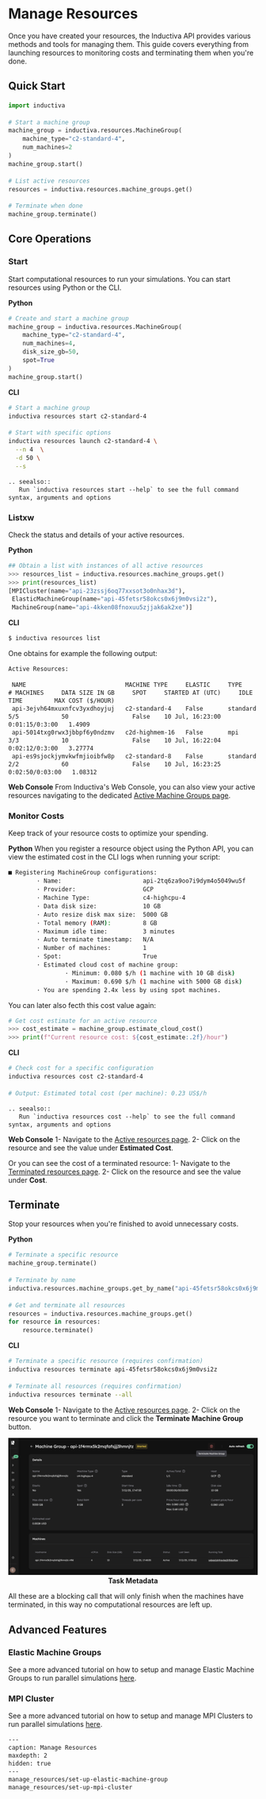 # Manage Resources

Once you have created your resources, the Inductiva API provides various methods and tools for managing them. This guide covers everything from launching resources to monitoring costs and terminating them when you're done.

## Quick Start

```python
import inductiva

# Start a machine group
machine_group = inductiva.resources.MachineGroup(
    machine_type="c2-standard-4",
    num_machines=2
)
machine_group.start()

# List active resources
resources = inductiva.resources.machine_groups.get()

# Terminate when done
machine_group.terminate()
```

## Core Operations
### Start

Start computational resources to run your simulations. You can start resources using Python or the CLI.

**Python**
```python
# Create and start a machine group
machine_group = inductiva.resources.MachineGroup(
    machine_type="c2-standard-4",
    num_machines=4,
    disk_size_gb=50,
    spot=True
)
machine_group.start()
```

**CLI**
```bash
# Start a machine group
inductiva resources start c2-standard-4

# Start with specific options
inductiva resources launch c2-standard-4 \
  --n 4  \
  -d 50 \
  --s
```

````{eval-rst}
.. seealso::
   Run `inductiva resources start --help` to see the full command syntax, arguments and options
```` 

### Listxw
Check the status and details of your active resources.

**Python**
```python
## Obtain a list with instances of all active resources
>>> resources_list = inductiva.resources.machine_groups.get()
>>> print(resources_list)
[MPICluster(name="api-23zssj6oq77xxsot3o0nhax3d"),
 ElasticMachineGroup(name="api-45fetsr58okcs0x6j9m0vsi2z"),
 MachineGroup(name="api-4kken08fnoxuu5zjjak6ak2xe")]
```

**CLI**
```bash
$ inductiva resources list
```

One obtains for example the following output:
```
Active Resources:

 NAME                            MACHINE TYPE     ELASTIC     TYPE       # MACHINES     DATA SIZE IN GB     SPOT     STARTED AT (UTC)     IDLE TIME         MAX COST ($/HOUR)
 api-3ejvh64mxuxnfcv3yxdhoyjuj   c2-standard-4    False       standard   5/5            50                  False    10 Jul, 16:23:00     0:01:15/0:3:00   1.4909
 api-5014txg0rwx3jbbpf6y0ndzmv   c2d-highmem-16   False       mpi        3/3            10                  False    10 Jul, 16:22:04     0:02:12/0:3:00   3.27774
 api-es9sjockjymvkwfmjioibfw8p   c2-standard-8    False       standard   2/2            60                  False    10 Jul, 16:23:25     0:02:50/0:03:00   1.08312
```

**Web Console**
From Inductiva's Web Console, you can also view your active resources navigating to the dedicated [Active Machine Groups page](https://console.inductiva.ai/machine-groups/active).

### Monitor Costs

Keep track of your resource costs to optimize your spending.

**Python**
When you register a resource object using the Python API, you can view the estimated cost in the CLI logs when running your script:

```bash
■ Registering MachineGroup configurations:
        · Name:                       api-2tq6za9oo7i9dym4o5049wu5f
        · Provider:                   GCP
        · Machine Type:               c4-highcpu-4
        · Data disk size:             10 GB
        · Auto resize disk max size:  5000 GB
        · Total memory (RAM):         8 GB
        · Maximum idle time:          3 minutes
        · Auto terminate timestamp:   N/A
        · Number of machines:         1
        · Spot:                       True
        · Estimated cloud cost of machine group:
                · Minimum: 0.080 $/h (1 machine with 10 GB disk)
                · Maximum: 0.690 $/h (1 machine with 5000 GB disk)
        · You are spending 2.4x less by using spot machines.
```

You can later also fecth this cost value again:
```python
# Get cost estimate for an active resource
>>> cost_estimate = machine_group.estimate_cloud_cost()
>>> print(f"Current resource cost: ${cost_estimate:.2f}/hour")
```

**CLI**
```bash
# Check cost for a specific configuration
inductiva resources cost c2-standard-4

# Output: Estimated total cost (per machine): 0.23 US$/h
```

````{eval-rst}
.. seealso::
   Run `inductiva resources cost --help` to see the full command syntax, arguments and options
```` 

**Web Console**
1- Navigate to the [Active resources page](https://console.inductiva.ai/machine-groups/active).
2- Click on the resource and see the value under **Estimated Cost**.

Or you can see the cost of a terminated resource:
1- Navigate to the [Terminated resources page](https://console.inductiva.ai/machine-groups/terminated).
2- Click on the resource and see the value under **Cost**.


## Terminate
Stop your resources when you're finished to avoid unnecessary costs.

**Python**
```python
# Terminate a specific resource
machine_group.terminate()

# Terminate by name
inductiva.resources.machine_groups.get_by_name("api-45fetsr58okcs0x6j9m0vsi2z").terminate()

# Get and terminate all resources
resources = inductiva.resources.machine_groups.get()
for resource in resources:
    resource.terminate()
```

**CLI**
```bash
# Terminate a specific resource (requires confirmation)
inductiva resources terminate api-45fetsr58okcs0x6j9m0vsi2z

# Terminate all resources (requires confirmation)
inductiva resources terminate --all
```

**Web Console**
1- Navigate to the [Active resources page](https://console.inductiva.ai/machine-groups/active).
2- Click on the resource you want to terminate and click the **Terminate Machine Group** button.

<div align="center">
   <img src="_static/terminate_machine.png" alt="Task Metadata">
   <figcaption align="center"><b>Task Metadata</b></figcaption>
</div>

All these are a blocking call that will only finish when the machines have terminated, in this way no computational resources are left up.

## Advanced Features
### Elastic Machine Groups

See a more advanced tutorial on how to setup and manage Elastic Machine Groups to run parallel simulations [here](manage_resources/set-up-elastic-machine-group.md).

### MPI Cluster
See a more advanced tutorial on how to setup and manage MPI Clusters to run parallel simulations [here](manage_resources/set-up-mpi-cluster.md).

```{toctree}
---
caption: Manage Resources
maxdepth: 2
hidden: true
---
manage_resources/set-up-elastic-machine-group
manage_resources/set-up-mpi-cluster
```
